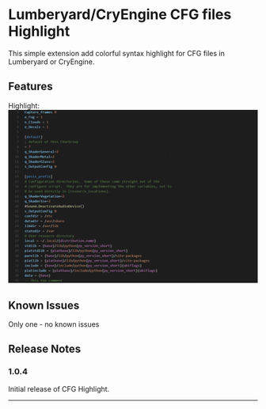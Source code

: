 # Lumberyard/CryEngine CFG files Highlight

This simple extension add colorful syntax highlight for CFG files in Lumberyard or CryEngine.

## Features

Highlight:
![Highlight](images/highlight.gif)

## Known Issues

Only one - no known issues

## Release Notes


### 1.0.4

Initial release of CFG Highlight.

-----------------------------------------------------------------------------------------------------------